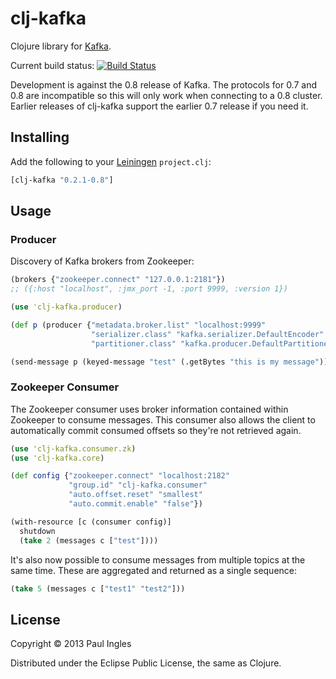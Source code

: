 # clj-kafka

Clojure library for [Kafka](http://incubator.apache.org/kafka/).

Current build status: [![Build Status](https://travis-ci.org/pingles/clj-kafka.png)](https://travis-ci.org/pingles/clj-kafka)

Development is against the 0.8 release of Kafka. The protocols for 0.7 and 0.8 are incompatible so this will only work when connecting to a 0.8 cluster. Earlier releases of clj-kafka support the earlier 0.7 release if you need it.

## Installing

Add the following to your [Leiningen](http://github.com/technomancy/leiningen) `project.clj`:

```clj
[clj-kafka "0.2.1-0.8"]
```

## Usage

### Producer

Discovery of Kafka brokers from Zookeeper:

```clj
(brokers {"zookeeper.connect" "127.0.0.1:2181"})
;; ({:host "localhost", :jmx_port -1, :port 9999, :version 1})
```

```clj
(use 'clj-kafka.producer)

(def p (producer {"metadata.broker.list" "localhost:9999"
                  "serializer.class" "kafka.serializer.DefaultEncoder"
                  "partitioner.class" "kafka.producer.DefaultPartitioner"}))

(send-message p (keyed-message "test" (.getBytes "this is my message")))
```

### Zookeeper Consumer

The Zookeeper consumer uses broker information contained within Zookeeper to consume messages. This consumer also allows the client to automatically commit consumed offsets so they're not retrieved again.

```clj
(use 'clj-kafka.consumer.zk)
(use 'clj-kafka.core)

(def config {"zookeeper.connect" "localhost:2182"
             "group.id" "clj-kafka.consumer"
             "auto.offset.reset" "smallest"
             "auto.commit.enable" "false"})

(with-resource [c (consumer config)]
  shutdown
  (take 2 (messages c ["test"])))
```

It's also now possible to consume messages from multiple topics at the same time. These are aggregated and returned as a single sequence:

```clojure
(take 5 (messages c ["test1" "test2"]))
```

## License

Copyright &copy; 2013 Paul Ingles

Distributed under the Eclipse Public License, the same as Clojure.
